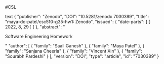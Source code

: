 

#CSL

text
{
  "publisher": "Zenodo", 
  "DOI": "10.5281/zenodo.7030389", 
  "title": "maya-dc-patel/csc510-g35-hw1: Zenodo", 
  "issued": {
    "date-parts": [
      [
        2022, 
        8, 
        29
      ]
    ]
  }, 
  "abstract": "<p>Software Engineering Homework</p>"
  "author": [
    {
      "family": "Saail Ganesh"
    }, 
    {
      "family": "Maya Patel"
    }, 
    {
      "family": "Sanjana Cheerla"
    }, 
    {
      "family": "Vincent Xin"
    }, 
    {
      "family": "Sourabh Pardeshi"
    }
  ], 
  "version": "DOI", 
  "type": "article", 
  "id": "7030389"
}
